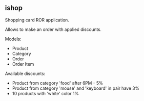 ## ishop

Shopping card ROR application.

Allows to make an order with applied discounts.

Models:

- Product
- Category
- Order
- Order Item

Available discounts:
- Product from category 'food' after 6PM - 5%
- Product from category 'mouse' and 'keyboard' in pair have 3%
- 10 products with 'white' color 1%



